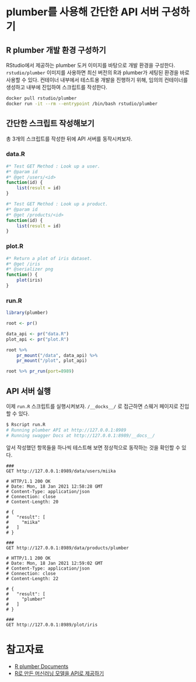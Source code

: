 # plumber를 사용해 간단한 API 서버 구성하기

## R plumber 개발 환경 구성하기

RStudio에서 제공하는 plumber 도커 이미지를 바탕으로 개발 환경을 구성한다. 
`rstudio/plumber` 이미지를 사용하면 최신 버전의 R과 plumber가 세팅된 환경을 바로 사용할 수 있다.
컨테이너 내부에서 테스트용 개발을 진행하기 위해, 임의의 컨테이너를 생성하고 내부에 진입하여 스크립트를 작성한다.

```bash
docker pull rstudio/plumber
docker run -it --rm --entrypoint /bin/bash rstudio/plumber
```

## 간단한 스크립트 작성해보기

총 3개의 스크립트를 작성한 뒤에 API 서버를 동작시켜보자.

### data.R

```r
#* Test GET Method : Look up a user.
#* @param id
#* @get /users/<id>
function(id) {
    list(result = id)
}

#* Test GET Method : Look up a product.
#* @param id
#* @get /products/<id>
function(id) {
    list(result = id)
}
```

### plot.R

```r
#* Return a plot of iris dataset.
#* @get /iris
#* @serializer png
function() {
    plot(iris)
}
```

### run.R

```r
library(plumber)

root <- pr()

data_api <- pr("data.R")
plot_api <- pr("plot.R")

root %>%
    pr_mount("/data", data_api) %>%
    pr_mount("/plot", plot_api)

root %>% pr_run(port=8989)
```

## API 서버 실행

이제 `run.R` 스크립트를 실행시켜보자. `/__docks__/` 로 접근하면 스웨거 페이지로 진입할 수 있다.

```bash
$ Rscript run.R
# Running plumber API at http://127.0.0.1:8989
# Running swagger Docs at http://127.0.0.1:8989/__docs__/
```

앞서 작성했던 항목들을 하나씩 테스트해 보면 정상적으로 동작하는 것을 확인할 수 있다.

```
### 
GET http://127.0.0.1:8989/data/users/miika

# HTTP/1.1 200 OK
# Date: Mon, 18 Jan 2021 12:58:28 GMT
# Content-Type: application/json
# Connection: close
# Content-Length: 20

# {
#   "result": [
#     "miika"
#   ]
# }

### 
GET http://127.0.0.1:8989/data/products/plumber

# HTTP/1.1 200 OK
# Date: Mon, 18 Jan 2021 12:59:02 GMT
# Content-Type: application/json
# Connection: close
# Content-Length: 22

# {
#   "result": [
#     "plumber"
#   ]
# }

### 
GET http://127.0.0.1:8989/plot/iris
```

# 참고자료

- [R plumber Documents](https://www.rplumber.io/)
- [R로 만든 머신러닝 모델을 API로 제공하기](https://mrchypark.github.io/r-api-with-plumber/)
